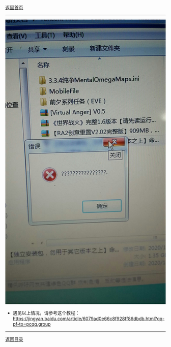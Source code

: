 [返回首页](/index.md)
***

![](./img/Cache_44b12e398d53c451..jpg ':size=600x400')


- 遇见以上情况，请参考这个教程：https://jingyan.baidu.com/article/6079ad0e66c8f928ff86dbdb.html?qq-pf-to=pcqq.group


***
[返回目录](/QuestionNAnswer/index.md#install-problem)

